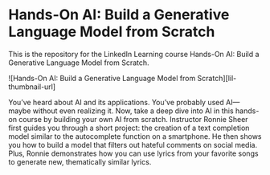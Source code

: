 # Hands-On AI: Build a Generative Language Model from Scratch
This is the repository for the LinkedIn Learning course Hands-On AI: Build a Generative Language Model from Scratch.

![Hands-On AI: Build a Generative Language Model from Scratch][lil-thumbnail-url] 

You’ve heard about AI and its applications. You’ve probably used AI—maybe without even realizing it. Now, take a deep dive into AI in this hands-on course by building your own AI from scratch. Instructor Ronnie Sheer first guides you through a short project: the creation of a text completion model similar to the autocomplete function on a smartphone. He then shows you how to build a model that filters out hateful comments on social media. Plus, Ronnie demonstrates how you can use lyrics from your favorite songs to generate new, thematically similar lyrics.


